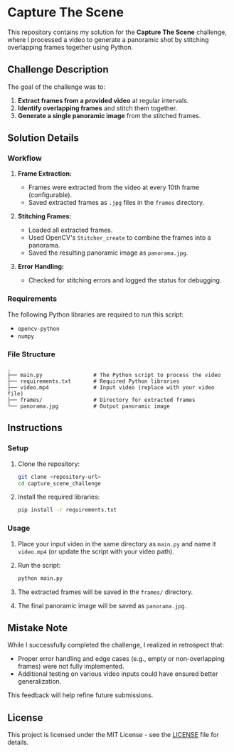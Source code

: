 # Capture The Scene

This repository contains my solution for the **Capture The Scene** challenge, where I processed a video to generate a panoramic shot by stitching overlapping frames together using Python.

## Challenge Description

The goal of the challenge was to:

1. **Extract frames from a provided video** at regular intervals.
2. **Identify overlapping frames** and stitch them together.
3. **Generate a single panoramic image** from the stitched frames.

## Solution Details

### Workflow

1. **Frame Extraction:**
   - Frames were extracted from the video at every 10th frame (configurable).
   - Saved extracted frames as `.jpg` files in the `frames` directory.

2. **Stitching Frames:**
   - Loaded all extracted frames.
   - Used OpenCV's `Stitcher_create` to combine the frames into a panorama.
   - Saved the resulting panoramic image as `panorama.jpg`.

3. **Error Handling:**
   - Checked for stitching errors and logged the status for debugging.

### Requirements

The following Python libraries are required to run this script:
- `opencv-python`
- `numpy`

### File Structure

```
.
├── main.py                # The Python script to process the video
├── requirements.txt       # Required Python libraries
├── video.mp4              # Input video (replace with your video file)
├── frames/                # Directory for extracted frames
└── panorama.jpg           # Output panoramic image
```

## Instructions

### Setup

1. Clone the repository:
    ```bash
    git clone <repository-url>
    cd capture_scene_challenge
    ```

2. Install the required libraries:
    ```bash
    pip install -r requirements.txt
    ```

### Usage

1. Place your input video in the same directory as `main.py` and name it `video.mp4` (or update the script with your video path).

2. Run the script:
    ```bash
    python main.py
    ```

3. The extracted frames will be saved in the `frames/` directory.

4. The final panoramic image will be saved as `panorama.jpg`.

## Mistake Note

While I successfully completed the challenge, I realized in retrospect that:
- Proper error handling and edge cases (e.g., empty or non-overlapping frames) were not fully implemented.
- Additional testing on various video inputs could have ensured better generalization.

This feedback will help refine future submissions.

## License

This project is licensed under the MIT License - see the [LICENSE](LICENSE) file for details.
